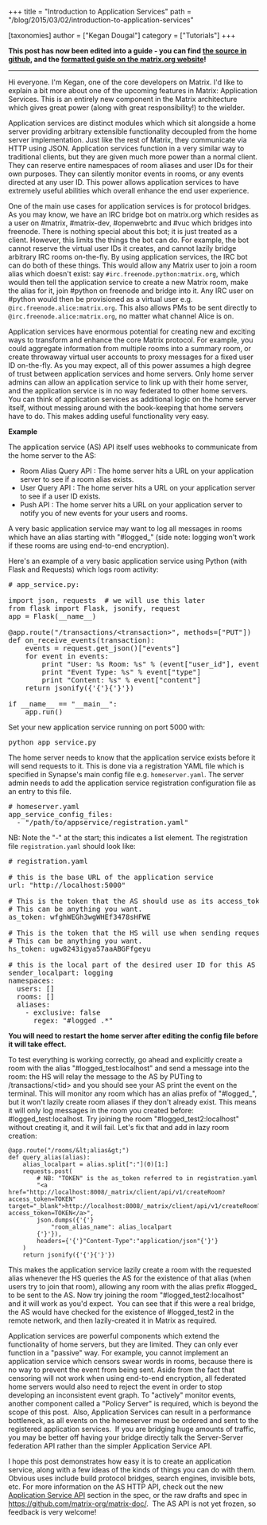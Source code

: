 +++
title = "Introduction to Application Services"
path = "/blog/2015/03/02/introduction-to-application-services"

[taxonomies]
author = ["Kegan Dougal"]
category = ["Tutorials"]
+++

<strong>This post has now been edited into a guide - you can find <a href="https://github.com/matrix-org/matrix-doc/blob/master/supporting-docs/guides/2015-08-21-application_services.md">the source in github</a>, and the <a href="http://matrix.org/docs/guides/application-services">formatted guide on the matrix.org website</a>!</strong>

<hr />

Hi everyone. I'm Kegan, one of the core developers on Matrix. I'd like to explain a bit more about one of the upcoming features in Matrix: Application Services. This is an entirely new component in the Matrix architecture which gives great power (along with great responsibility!) to the wielder.

Application services are distinct modules which which sit alongside a home server providing arbitrary extensible functionality decoupled from the home server implementation. Just like the rest of Matrix, they communicate via HTTP using JSON. Application services function in a very similar way to traditional clients, but they are given much more power than a normal client. They can reserve entire namespaces of room aliases and user IDs for their own purposes. They can silently monitor events in rooms, or any events directed at any user ID. This power allows application services to have extremely useful abilities which overall enhance the end user experience.

One of the main use cases for application services is for protocol bridges. As you may know, we have an IRC bridge bot on matrix.org which resides as a user on #matrix, #matrix-dev, #openwebrtc and #vuc which bridges into freenode. There is nothing special about this bot; it is just treated as a client. However, this limits the things the bot can do. For example, the bot cannot reserve the virtual user IDs it creates, and cannot lazily bridge arbitrary IRC rooms on-the-fly. By using application services, the IRC bot can do both of these things. This would allow any Matrix user to join a room alias which doesn't exist: say <code>#irc.freenode.python:matrix.org</code>, which would then tell the application service to create a new Matrix room, make the alias for it, join #python on freenode and bridge into it. Any IRC user on #python would then be provisioned as a virtual user e.g. <code>@irc.freenode.alice:matrix.org</code>. This also allows PMs to be sent directly to <code>@irc.freenode.alice:matrix.org</code>, no matter what channel Alice is on.

Application services have enormous potential for creating new and exciting ways to transform and enhance the core Matrix protocol. For example, you could aggregate information from multiple rooms into a summary room, or create throwaway virtual user accounts to proxy messages for a fixed user ID on-the-fly. As you may expect, all of this power assumes a high degree of trust between application services and home servers. Only home server admins can allow an application service to link up with their home server, and the application service is in no way federated to other home servers. You can think of application services as additional logic on the home server itself, without messing around with the book-keeping that home servers have to do. This makes adding useful functionality very easy.

<strong>Example</strong>

The application service (AS) API itself uses webhooks to communicate from the home server to the AS:

- Room Alias Query API : The home server hits a URL on your application server to see if a room alias exists.
- User Query API : The home server hits a URL on your application server to see if a user ID exists.
- Push API : The home server hits a URL on your application server to notify you of new events for your users and rooms.

A very basic application service may want to log all messages in rooms which have an alias starting with "#logged_" (side note: logging won't work if these rooms are using end-to-end encryption).

Here's an example of a very basic application service using Python (with Flask and Requests) which logs room activity:
<pre># app_service.py:

import json, requests  # we will use this later
from flask import Flask, jsonify, request
app = Flask(__name__)

@app.route("/transactions/&lt;transaction&gt;", methods=["PUT"])
def on_receive_events(transaction):
    events = request.get_json()["events"]
    for event in events:
        print "User: %s Room: %s" % (event["user_id"], event["room_id"])
        print "Event Type: %s" % event["type"]
        print "Content: %s" % event["content"]
    return jsonify({'{'}{'}'})

if __name__ == "__main__":
    app.run()
</pre>
Set your new application service running on port 5000 with:
<pre>python app_service.py
</pre>
The home server needs to know that the application service exists before it will send requests to it. This is done via a registration YAML file which is specified in Synapse's main config file e.g. <code>homeserver.yaml</code>. The server admin needs to add the application service registration configuration file as an entry to this file.
<pre># homeserver.yaml
app_service_config_files:
  - "/path/to/appservice/registration.yaml"
</pre>
NB: Note the "-" at the start; this indicates a list element. The registration file <code>registration.yaml</code> should look like:
<pre># registration.yaml

# this is the base URL of the application service
url: "http://localhost:5000"

# This is the token that the AS should use as its access_token when using the Client-Server API
# This can be anything you want.
as_token: wfghWEGh3wgWHEf3478sHFWE

# This is the token that the HS will use when sending requests to the AS.
# This can be anything you want.
hs_token: ugw8243igya57aaABGFfgeyu

# this is the local part of the desired user ID for this AS (in this case @logging:localhost)
sender_localpart: logging
namespaces:
  users: []
  rooms: []
  aliases:
    - exclusive: false
      regex: "#logged_.*"
</pre>
<strong>You will need to restart the home server after editing the config file before it will take effect.</strong>

To test everything is working correctly, go ahead and explicitly create a room with the alias "#logged_test:localhost" and send a message into the room: the HS will relay the message to the AS by PUTing to /transactions/&lt;tid&gt; and you should see your AS print the event on the terminal. This will monitor any room which has an alias prefix of "#logged_", but it won't lazily create room aliases if they don't already exist. This means it will only log messages in the room you created before: #logged_test:localhost. Try joining the room "#logged_test2:localhost" without creating it, and it will fail. Let's fix that and add in lazy room creation:

```
@app.route("/rooms/&lt;alias&gt;")
def query_alias(alias):
    alias_localpart = alias.split[":"](0)[1:]
    requests.post(
        # NB: "TOKEN" is the as_token referred to in registration.yaml
        "<a href="http://localhost:8008/_matrix/client/api/v1/createRoom?access_token=TOKEN" target="_blank">http://localhost:8008/_matrix/client/api/v1/createRoom?access_token=TOKEN</a>",
        json.dumps({'{'}
            "room_alias_name": alias_localpart
        {'}'}),
        headers={'{'}"Content-Type":"application/json"{'}'}
    )
    return jsonify({'{'}{'}'})
````

This makes the application service lazily create a room with the requested alias whenever the HS queries the AS for the existence of that alias (when users try to join that room), allowing any room with the alias prefix #logged_ to be sent to the AS. Now try joining the room "#logged_test2:localhost" and it will work as you'd expect.  You can see that if this were a real bridge, the AS would have checked for the existence of #logged_test2 in the remote network, and then lazily-created it in Matrix as required.

Application services are powerful components which extend the functionality of home servers, but they are limited. They can only ever function in a "passive" way. For example, you cannot implement an application service which censors swear words in rooms, because there is no way to prevent the event from being sent. Aside from the fact that censoring will not work when using end-to-end encryption, all federated home servers would also need to reject the event in order to stop developing an inconsistent event graph. To "actively" monitor events, another component called a "Policy Server" is required, which is beyond the scope of this post.  Also, Application Services can result in a performance bottleneck, as all events on the homeserver must be ordered and sent to the registered application services.  If you are bridging huge amounts of traffic, you may be better off having your bridge directly talk the Server-Server federation API rather than the simpler Application Service API.

I hope this post demonstrates how easy it is to create an application service, along with a few ideas of the kinds of things you can do with them. Obvious uses include build protocol bridges, search engines, invisible bots, etc. For more information on the AS HTTP API, check out the new <a href="http://matrix.org/docs/spec/#application-service-api">Application Service API</a> section in the spec, or the raw drafts and spec in <a href="https://github.com/matrix-org/matrix-doc/" target="_blank">https://github.com/matrix-org/matrix-doc/</a>.  The AS API is not yet frozen, so feedback is very welcome!
